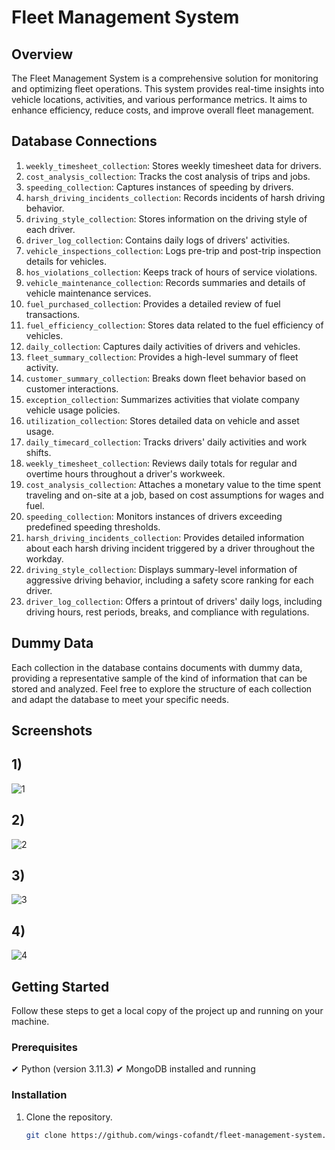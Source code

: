 # Fleet Management System

## Overview

The Fleet Management System is a comprehensive solution for monitoring and optimizing fleet operations. This system provides real-time insights into vehicle locations, activities, and various performance metrics. It aims to enhance efficiency, reduce costs, and improve overall fleet management.

## Database Connections

1. `weekly_timesheet_collection`: Stores weekly timesheet data for drivers.
2. `cost_analysis_collection`: Tracks the cost analysis of trips and jobs.
3. `speeding_collection`: Captures instances of speeding by drivers.
4. `harsh_driving_incidents_collection`: Records incidents of harsh driving behavior.
5. `driving_style_collection`: Stores information on the driving style of each driver.
6. `driver_log_collection`: Contains daily logs of drivers' activities.
7. `vehicle_inspections_collection`: Logs pre-trip and post-trip inspection details for vehicles.
8. `hos_violations_collection`: Keeps track of hours of service violations.
9. `vehicle_maintenance_collection`: Records summaries and details of vehicle maintenance services.
10. `fuel_purchased_collection`: Provides a detailed review of fuel transactions.
11. `fuel_efficiency_collection`: Stores data related to the fuel efficiency of vehicles.
12. `daily_collection`: Captures daily activities of drivers and vehicles.
13. `fleet_summary_collection`: Provides a high-level summary of fleet activity.
14. `customer_summary_collection`: Breaks down fleet behavior based on customer interactions.
15. `exception_collection`: Summarizes activities that violate company vehicle usage policies.
16. `utilization_collection`: Stores detailed data on vehicle and asset usage.
17. `daily_timecard_collection`: Tracks drivers' daily activities and work shifts.
18. `weekly_timesheet_collection`: Reviews daily totals for regular and overtime hours throughout a driver's workweek.
19. `cost_analysis_collection`: Attaches a monetary value to the time spent traveling and on-site at a job, based on cost assumptions for wages and fuel.
20. `speeding_collection`: Monitors instances of drivers exceeding predefined speeding thresholds.
21. `harsh_driving_incidents_collection`: Provides detailed information about each harsh driving incident triggered by a driver throughout the workday.
22. `driving_style_collection`: Displays summary-level information of aggressive driving behavior, including a safety score ranking for each driver.
23. `driver_log_collection`: Offers a printout of drivers' daily logs, including driving hours, rest periods, breaks, and compliance with regulations.

## Dummy Data

Each collection in the database contains documents with dummy data, providing a representative sample of the kind of information that can be stored and analyzed. Feel free to explore the structure of each collection and adapt the database to meet your specific needs.


## Screenshots

## 1) 

![1](https://github.com/wings-cofandt/Polysurance/assets/56802115/626d3de8-fdc8-4d54-ad60-03bfcb7f2941)

## 2)

![2](https://github.com/wings-cofandt/Polysurance/assets/56802115/06edfde2-9d0e-466a-993b-d0e58b61d12f)

## 3)

![3](https://github.com/wings-cofandt/Polysurance/assets/56802115/764751a2-ab1d-4e29-843f-420f2fa00004)

## 4)

![4](https://github.com/wings-cofandt/Polysurance/assets/56802115/4d2658f1-4cca-4b8e-8de7-c86f0e35c935)


## Getting Started

Follow these steps to get a local copy of the project up and running on your machine.

### Prerequisites

&#10004; Python (version 3.11.3)
&#10004; MongoDB installed and running

### Installation

1. Clone the repository.

   ```bash
   git clone https://github.com/wings-cofandt/fleet-management-system.git


   
